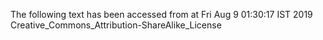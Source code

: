 The following text has been accessed from at Fri Aug 9 01:30:17 IST 2019
Creative_Commons_Attribution-ShareAlike_License
